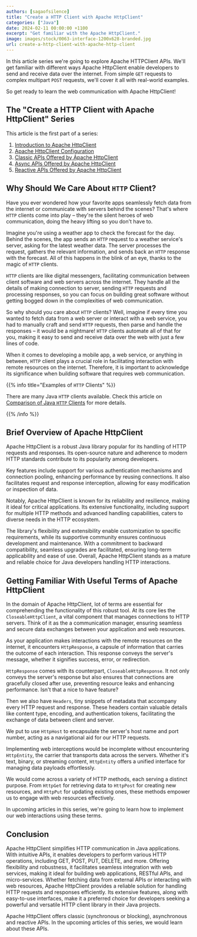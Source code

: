 ```yaml
---
authors: [sagaofsilence]
title: "Create a HTTP Client with Apache HttpClient"
categories: ["Java"]
date: 2024-02-11 00:00:00 +1100
excerpt: "Get familiar with the Apache HttpClient."
image: images/stock/0063-interface-1200x628-branded.jpg
url: create-a-http-client-with-apache-http-client
---
```


In this article series we're going to explore Apache HTTPClient APIs. We'll get familiar with different ways Apache HttpClient enable developers to send and receive data over the internet. From simple `GET` requests to complex multipart `POST` requests, we'll cover it all with real-world examples.

So get ready to learn the web communication with Apache HttpClient! 

## The "Create a HTTP Client with Apache HttpClient" Series

This article is the first part of a series:

1. [Introduction to Apache HttpClient](/create-a-http-client-with-apache-http-client/)
2. [Apache HttpClient Configuration](/apache-http-client-config/)
3. [Classic APIs Offered by Apache HttpClient](/apache-http-client-classic-apis/)
4. [Async APIs Offered by Apache HttpClient](/apache-http-client-async-apis/)
5. [Reactive APIs Offered by Apache HttpClient](/apache-http-client-reactive-apis/)

## Why Should We Care About `HTTP` Client?
Have you ever wondered how your favorite apps seamlessly fetch data from the internet or communicate with servers behind the scenes? That's where `HTTP` clients come into play – they're the silent heroes of web communication, doing the heavy lifting so you don't have to.

Imagine you're using a weather app to check the forecast for the day. Behind the scenes, the app sends an `HTTP` request to a weather service's server, asking for the latest weather data. The server processes the request, gathers the relevant information, and sends back an `HTTP` response with the forecast. All of this happens in the blink of an eye, thanks to the magic of `HTTP` clients.

`HTTP` clients are like digital messengers, facilitating communication between client software and web servers across the internet. They handle all the details of making connection to server, sending `HTTP` requests and processing responses, so you can focus on building great software without getting bogged down in the complexities of web communication.

So why should you care about `HTTP` clients? Well, imagine if every time you wanted to fetch data from a web server or interact with a web service, you had to manually craft and send `HTTP` requests, then parse and handle the responses – it would be a nightmare! `HTTP` clients automate all of that for you, making it easy to send and receive data over the web with just a few lines of code.

When it comes to developing a mobile app, a web service, or anything in between, `HTTP` client plays a crucial role in facilitating interaction with remote resources on the internet. Therefore, it is important to acknowledge its significance when building software that requires web communication.

{{% info title="Examples of `HTTP` Clients" %}}

There are many Java `HTTP` clients available. Check this article on [Comparison of Java `HTTP` Clients](https://reflectoring.io/comparison-of-java-http-clients/) for more details.

{{% /info %}}

## Brief Overview of Apache HttpClient
Apache HttpClient is a robust Java library popular for its handling of HTTP requests and responses. Its open-source nature and adherence to modern HTTP standards contribute to its popularity among developers.

Key features include support for various authentication mechanisms and connection pooling, enhancing performance by reusing connections. It also facilitates request and response interception, allowing for easy modification or inspection of data.

Notably, Apache HttpClient is known for its reliability and resilience, making it ideal for critical applications. Its extensive functionality, including support for multiple HTTP methods and advanced handling capabilities, caters to diverse needs in the HTTP ecosystem.

The library's flexibility and extensibility enable customization to specific requirements, while its supportive community ensures continuous development and maintenance. With a commitment to backward compatibility, seamless upgrades are facilitated, ensuring long-term applicability and ease of use. Overall, Apache HttpClient stands as a mature and reliable choice for Java developers handling HTTP interactions.

## Getting Familiar With Useful Terms of Apache HttpClient
In the domain of Apache HttpClient, lot of terms are essential for comprehending the functionality of this robust tool. At its core lies the `CloseableHttpClient`, a vital component that manages connections to HTTP servers. Think of it as the a communication manager, ensuring seamless and secure data exchanges between your application and web resources.

As your application makes interactions with the remote resources on the internet, it encounters `HttpResponse`, a capsule of information that carries the outcome of each interaction. This response conveys the server's message, whether it signifies success, error, or redirection.

`HttpResponse` comes with its counterpart, `CloseableHttpResponse`. It not only conveys the server's response but also ensures that connections are gracefully closed after use, preventing resource leaks and enhancing performance. Isn't that a nice to have feature?

Then we also have `Headers`, tiny snippets of metadata that accompany every HTTP request and response. These headers contain valuable details like content type, encoding, and authentication tokens, facilitating the exchange of data between client and server.

We put to use `HttpHost` to encapsulate the server's host name and port number, acting as a navigational aid for our HTTP requests.

Implementing web interceptions would be incomplete without encountering `HttpEntity`, the carrier that transports data across the servers. Whether it's text, binary, or streaming content, `HttpEntity` offers a unified interface for managing data payloads effortlessly.

We would come across a variety of HTTP methods, each serving a distinct purpose. From `HttpGet` for retrieving data to `HttpPost` for creating new resources, and `HttpPut` for updating existing ones, these methods empower us to engage with web resources effectively.

In upcoming articles in this series, we're going to learn how to implement our web interactions using these terms.

## Conclusion
Apache HttpClient simplifies HTTP communication in Java applications. With intuitive APIs, it enables developers to perform various HTTP operations, including GET, POST, PUT, DELETE, and more. Offering flexibility and robustness, it facilitates seamless integration with web services, making it ideal for building web applications, RESTful APIs, and micro-services. Whether fetching data from external APIs or interacting with web resources, Apache HttpClient provides a reliable solution for handling HTTP requests and responses efficiently. Its extensive features, along with easy-to-use interfaces, make it a preferred choice for developers seeking a powerful and versatile HTTP client library in their Java projects.

Apache HttpClient offers classic (synchronous or blocking), asynchronous and reactive APIs. In the upcoming articles of this series, we would learn about these APIs.

